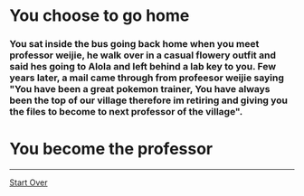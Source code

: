 # You choose to go home
### You sat inside the bus going back home when you meet professor weijie, he walk over in a casual flowery outfit and said hes going to Alola and left behind a lab key to you. Few years later, a mail came through from profeesor weijie saying "You have been a great pokemon trainer, You have always been the top of our village therefore im retiring and giving you the files to become to next professor of the village".
# You become the professor  

---
[Start Over](start.md)  